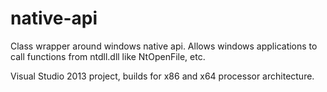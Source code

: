native-api
==========

Class wrapper around windows native api. Allows windows applications to call functions from ntdll.dll like NtOpenFile, etc.

Visual Studio 2013 project, builds for x86 and x64 processor architecture.
